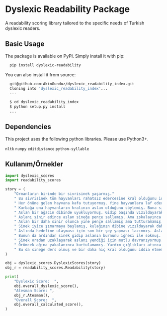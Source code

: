 # Dyslexic Readability Package

A readability scoring library tailored to the specific needs of Turkish dyslexic readers.

## Basic Usage

The package is available on PyPI. Simply install it with pip:

```bash
  pip install dyslexic-readability
```

You can also install it from source:

```bash
  git@github.com:AkinGunduz/dyslexic_readability_index.git
  Cloning into 'dyslexic_readability_index'...
  ...

  $ cd dyslexic_readability_index
  $ python setup.py install
  ...
```

  
## Dependencies

This project uses the following python libraries. Please use Python3+.

`nltk`
`numpy`
`editdistance`
`python-syllable`
## Kullanım/Örnekler

```python
import dyslexic_scores
import readability_scores

story = (
    "Ormanların birinde bir sivrisinek yaşarmış."
    " Bu sivrisinek tüm hayvanları rahatsız edercesine kral olduğunu iddia ediyormuş."
    " Her önüne gelen hayvana kafa tutuyormuş. Yine hayvanlara laf ederken sıra kurbağaya gelmiş."
    " Kurbağa ona hayvanların kralının aslan olduğunu söylemiş. Buna sinirlenen sinek aslanın yanına gitmiş."
    " Aslan bir ağacın dibinde uyukluyormuş. Gidip başında vızıldayarak kral olduğunu iddia etmiş."
    " Aslanı sinir edince aslan sineğe pençe sallamış. Ama ıskalayınca sinek daha da uğraşmaya başlamış."
    " Aslan bir daha sinir olunca yine pençe sallamış ama tutturamamış."
    " Sinek iyice şımarmaya başlamış, kulağının dibine vızıldayarak daha da sinir bozmaya çalışıyormuş."
    " Aslında hedefine ulaşması için son bir şey yapması lazımmış. Aslana zarar vererek üstünlüğünü kanıtlayacağını düşünüyormuş."
    " Bunun da ardından sinek gidip aslanın burnunu iğnesi ile sokmuş. Aslan ise öfkelenerek kükremiş."
    " Sinek oradan uzaklaşarak aslanı yendiği için mutlu davranıyormuş. Örümcek ağına yakalanana kadar sürecekmiş bu mutluluğu."
    " Örümcek ağına yakalanınca kurtulamamış. Yardım çığlıkları atınca aslan gelip onu kurtarmış."
    " Bu da sineğe ders olmuş ve bir daha hiç kral olduğunu iddia etmemiş."
)

obj = dyslexic_scores.DyslexicScores(story)
obj_r = readability_scores.Readability(story)

print(
    "Dyslexic Score:  ",
    obj.overall_dyslexic_score(),
    "Atesman Score: ",
    obj_r.Atesman(),
    "Overall Score:  ",
    obj.overall_calculated_score(),
)
```